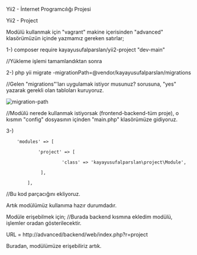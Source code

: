 Yii2 - İnternet Programcılığı Projesi

Yii2 - Project 

Modülü kullanmak için "vagrant" makine içerisinden "advanced" klasörümüzün içinde yazmamız gereken satırlar;

1-) composer require kayayusufalparslan/yii2-project "dev-main" 

//Yükleme işlemi tamamlandıktan sonra

2-) php yii migrate -migrationPath=@vendor/kayayusufalparslan/migrations

//Gelen "migrations"'ları uygulamak istiyor musunuz? sorusuna, "yes" yazarak gerekli olan tabloları kuruyoruz.

![migration-path](https://user-images.githubusercontent.com/56241551/104813508-9eb52e00-581a-11eb-8b93-505c0ee7f644.png)

//Modülü nerede kullanmak istiyorsak (frontend-backend-tüm proje), o kısmın  "config" dosyasının içinden "main.php" klasörümüze gidiyoruz.

3-) 

        'modules' => [

                'project' => [
        
                         'class' => 'kayayusufalparslan\project\Module',
            
                 ],
       
            ],
    
//Bu kod parçacığını ekliyoruz. 

Artık modülümüz kullanıma hazır durumdadır.

Modüle erişebilmek için;  //Burada backend kısmına ekledim modülü, işlemler oradan gösterilecektir.

URL = http://advanced/backend/web/index.php?r=project  

Buradan, modülümüze erişebiliriz artık.

